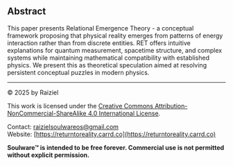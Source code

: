 ## Abstract

This paper presents Relational Emergence Theory - a conceptual framework proposing that physical reality emerges from patterns of energy interaction rather than from discrete entities. RET offers intuitive explanations for quantum measurement, spacetime structure, and complex systems while maintaining mathematical compatibility with established physics. We present this as theoretical speculation aimed at resolving persistent conceptual puzzles in modern physics.
 
---

© 2025 by Raiziel

This work is licensed under the [Creative Commons Attribution-NonCommercial-ShareAlike 4.0 International License](https://creativecommons.org/licenses/by-nc-sa/4.0/).

Contact: [raizielsoulwareos@gmail.com](mailto:raizielsoulwareos@gmail.com)  
Website: [https://returntoreality.carrd.co](https://returntoreality.carrd.co)

**Soulware™ is intended to be free forever. Commercial use is not permitted without explicit permission.**
